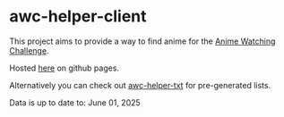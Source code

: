 # awc-helper-client

This project aims to provide a way to find anime for the [Anime Watching Challenge](https://myanimelist.net/forum/?topicid=2196122).

Hosted [here](https://nyomdalee.github.io/awc-helper-client/) on github pages.

Alternatively you can check out [awc-helper-txt](https://github.com/Nyomdalee/awc-helper-txt) for pre-generated lists.

Data is up to date to:
June 01, 2025
